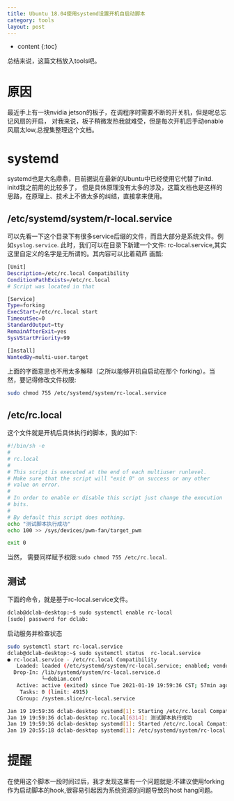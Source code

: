 ```yaml
---
title: Ubuntu 18.04使用systemd设置开机自启动脚本
category: tools
layout: post
---
```

* content
{:toc}

总结来说，这篇文档放入tools吧。

# 原因

最近手上有一块nvidia  jetson的板子，在调程序时需要不断的开关机，但是呢总忘记风扇的开启，
对我来说，板子稍微发热我就难受，但是每次开机后手动enable风扇太low,总搜集整理这个文档。

# systemd
systemd也是大名鼎鼎，目前据说在最新的Ubuntu中已经使用它代替了initd. initd我之前用的比较多了，
但是具体原理没有太多的涉及，这篇文档也是这样的思路，在原理上、技术上不做太多的纠结，直接拿来使用。

## /etc/systemd/system/r-local.service
可以先看一下这个目录下有很多service后缀的文件，而且大部分是系统文件。例如`syslog.service`.
此时，我们可以在目录下新建一个文件:  rc-local.service,其实这里自定义的名字是无所谓的。其内容可以比着葫芦
画瓢:

```bash
[Unit]
Description=/etc/rc.local Compatibility
ConditionPathExists=/etc/rc.local
# Script was located in that

[Service]
Type=forking
ExecStart=/etc/rc.local start
TimeoutSec=0
StandardOutput=tty
RemainAfterExit=yes
SysVStartPriority=99

[Install]
WantedBy=multi-user.target
```

上面的字面意思也不用太多解释（之所以能够开机自启动在那个 forking）。当然，要记得修改文件权限:

```bash
sudo chmod 755 /etc/systemd/system/rc-local.service
```

## /etc/rc.local

这个文件就是开机后具体执行的脚本，我的如下:

```bash
#!/bin/sh -e
#
# rc.local
#
# This script is executed at the end of each multiuser runlevel.
# Make sure that the script will "exit 0" on success or any other
# value on error.
#
# In order to enable or disable this script just change the execution
# bits.
#
# By default this script does nothing.
echo "测试脚本执行成功"
echo 100 >> /sys/devices/pwm-fan/target_pwm

exit 0
```

当然， 需要同样赋予权限:`sudo chmod 755 /etc/rc.local`.

## 测试
下面的命令，就是基于rc-local.service文件。

```bash
dclab@dclab-desktop:~$ sudo systemctl enable rc-local
[sudo] password for dclab:
```

启动服务并检查状态

```bash
sudo systemctl start rc-local.service
dclab@dclab-desktop:~$ sudo systemctl status  rc-local.service
● rc-local.service - /etc/rc.local Compatibility
   Loaded: loaded (/etc/systemd/system/rc-local.service; enabled; vendor preset: e
  Drop-In: /lib/systemd/system/rc-local.service.d
           └─debian.conf
   Active: active (exited) since Tue 2021-01-19 19:59:36 CST; 57min ago
    Tasks: 0 (limit: 4915)
   CGroup: /system.slice/rc-local.service

Jan 19 19:59:36 dclab-desktop systemd[1]: Starting /etc/rc.local Compatibility...
Jan 19 19:59:36 dclab-desktop rc.local[6314]: 测试脚本执行成功
Jan 19 19:59:36 dclab-desktop systemd[1]: Started /etc/rc.local Compatibility.
Jan 19 20:55:18 dclab-desktop systemd[1]: /etc/systemd/system/rc-local.service:11:
```


# 提醒
在使用这个脚本一段时间过后，我才发现这里有一个问题就是:不建议使用forking作为启动脚本的hook,很容易引起因为系统资源的问题导致的host hang问题。
